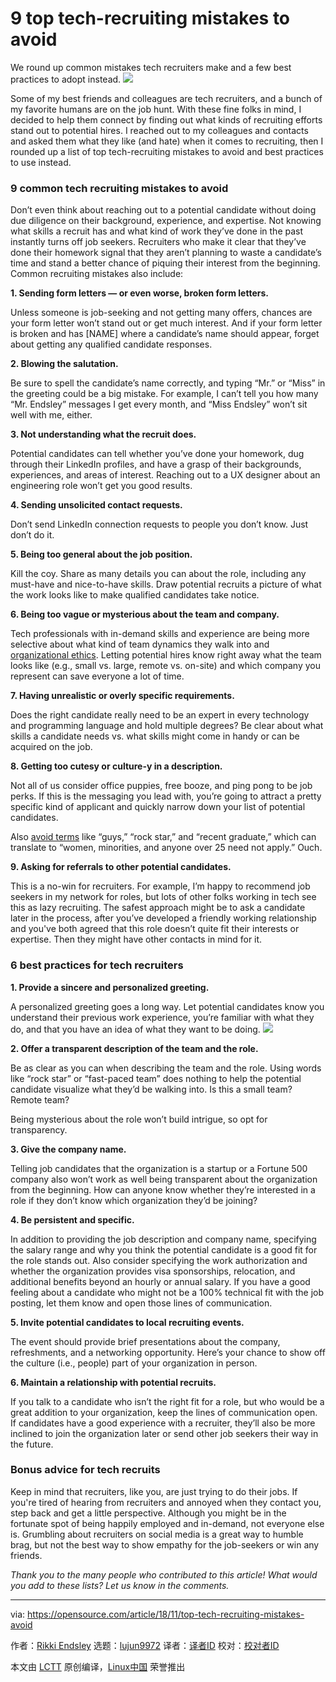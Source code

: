 [#]: collector: (lujun9972)
[#]: translator: ( )
[#]: reviewer: ( )
[#]: publisher: ( )
[#]: subject: (9 top tech-recruiting mistakes to avoid)
[#]: via: (https://opensource.com/article/18/11/top-tech-recruiting-mistakes-avoid)
[#]: author: (Rikki Endsley https://opensource.com/users/rikki-endsley)
[#]: url: ( )

9 top tech-recruiting mistakes to avoid
======
We round up common mistakes tech recruiters make and a few best practices to adopt instead.
![](https://opensource.com/sites/default/files/styles/image-full-size/public/lead-images/conversation-interview-mentor.png?itok=HjoOPcrB)

Some of my best friends and colleagues are tech recruiters, and a bunch of my favorite humans are on the job hunt. With these fine folks in mind, I decided to help them connect by finding out what kinds of recruiting efforts stand out to potential hires. I reached out to my colleagues and contacts and asked them what they like (and hate) when it comes to recruiting, then I rounded up a list of top tech-recruiting mistakes to avoid and best practices to use instead.

### 9 common tech recruiting mistakes to avoid

Don’t even think about reaching out to a potential candidate without doing due diligence on their background, experience, and expertise. Not knowing what skills a recruit has and what kind of work they’ve done in the past instantly turns off job seekers. Recruiters who make it clear that they’ve done their homework signal that they aren’t planning to waste a candidate’s time and stand a better chance of piquing their interest from the beginning. Common recruiting mistakes also include:

**1\. Sending form letters — or even worse, broken form letters.**

Unless someone is job-seeking and not getting many offers, chances are your form letter won’t stand out or get much interest. And if your form letter is broken and has [NAME] where a candidate’s name should appear, forget about getting any qualified candidate responses.

**2\. Blowing the salutation.**

Be sure to spell the candidate’s name correctly, and typing “Mr.” or “Miss” in the greeting could be a big mistake. For example, I can’t tell you how many “Mr. Endsley” messages I get every month, and “Miss Endsley” won’t sit well with me, either.

**3\. Not understanding what the recruit does.**

Potential candidates can tell whether you’ve done your homework, dug through their LinkedIn profiles, and have a grasp of their backgrounds, experiences, and areas of interest. Reaching out to a UX designer about an engineering role won’t get you good results.

**4\. Sending unsolicited contact requests.**

Don’t send LinkedIn connection requests to people you don’t know. Just don’t do it.

**5\. Being too general about the job position.**

Kill the coy. Share as many details you can about the role, including any must-have and nice-to-have skills. Draw potential recruits a picture of what the work looks like to make qualified candidates take notice.

**6\. Being too vague or mysterious about the team and company.**

Tech professionals with in-demand skills and experience are being more selective about what kind of team dynamics they walk into and [organizational ethics][1]. Letting potential hires know right away what the team looks like (e.g., small vs. large, remote vs. on-site) and which company you represent can save everyone a lot of time.

**7\. Having unrealistic or overly specific requirements.**

Does the right candidate really need to be an expert in every technology and programming language and hold multiple degrees? Be clear about what skills a candidate needs vs. what skills might come in handy or can be acquired on the job.

**8\. Getting too cutesy or culture-y in a description.**

Not all of us consider office puppies, free booze, and ping pong to be job perks. If this is the messaging you lead with, you’re going to attract a pretty specific kind of applicant and quickly narrow down your list of potential candidates.

Also [avoid terms][2] like “guys,” “rock star,” and “recent graduate,” which can translate to “women, minorities, and anyone over 25 need not apply.” Ouch.

**9\. Asking for referrals to other potential candidates.**

This is a no-win for recruiters. For example, I’m happy to recommend job seekers in my network for roles, but lots of other folks working in tech see this as lazy recruiting. The safest approach might be to ask a candidate later in the process, after you’ve developed a friendly working relationship and you've both agreed that this role doesn’t quite fit their interests or expertise. Then they might have other contacts in mind for it.

### 6 best practices for tech recruiters

**1\. Provide a sincere and personalized greeting.**

A personalized greeting goes a long way. Let potential candidates know you understand their previous work experience, you’re familiar with what they do, and that you have an idea of what they want to be doing.
![](https://opensource.com/sites/default/files/pictures/pjf_1.jpg)

**2\. Offer a transparent description of the team and the role.**

Be as clear as you can when describing the team and the role. Using words like “rock star” or “fast-paced team” does nothing to help the potential candidate visualize what they’d be walking into. Is this a small team? Remote team?

Being mysterious about the role won’t build intrigue, so opt for transparency.

**3\. Give the company name.**

Telling job candidates that the organization is a startup or a Fortune 500 company also won’t work as well being transparent about the organization from the beginning. How can anyone know whether they’re interested in a role if they don’t know which organization they’d be joining?

**4\. Be persistent and specific.**

In addition to providing the job description and company name, specifying the salary range and why you think the potential candidate is a good fit for the role stands out. Also consider specifying the work authorization and whether the organization provides visa sponsorships, relocation, and additional benefits beyond an hourly or annual salary. If you have a good feeling about a candidate who might not be a 100% technical fit with the job posting, let them know and open those lines of communication.

**5\. Invite potential candidates to local recruiting events.**

The event should provide brief presentations about the company, refreshments, and a networking opportunity. Here’s your chance to show off the culture (i.e., people) part of your organization in person.

**6\. Maintain a relationship with potential recruits.**

If you talk to a candidate who isn’t the right fit for a role, but who would be a great addition to your organization, keep the lines of communication open. If candidates have a good experience with a recruiter, they’ll also be more inclined to join the organization later or send other job seekers their way in the future.

### Bonus advice for tech recruits

Keep in mind that recruiters, like you, are just trying to do their jobs. If you're tired of hearing from recruiters and annoyed when they contact you, step back and get a little perspective. Although you might be in the fortunate spot of being happily employed and in-demand, not everyone else is. Grumbling about recruiters on social media is a great way to humble brag, but not the best way to show empathy for the job-seekers or win any friends.

_Thank you to the many people who contributed to this article! What would you add to these lists? Let us know in the comments._

--------------------------------------------------------------------------------

via: https://opensource.com/article/18/11/top-tech-recruiting-mistakes-avoid

作者：[Rikki Endsley][a]
选题：[lujun9972][b]
译者：[译者ID](https://github.com/译者ID)
校对：[校对者ID](https://github.com/校对者ID)

本文由 [LCTT](https://github.com/LCTT/TranslateProject) 原创编译，[Linux中国](https://linux.cn/) 荣誉推出

[a]: https://opensource.com/users/rikki-endsley
[b]: https://github.com/lujun9972
[1]: https://spectrum.ieee.org/view-from-the-valley/at-work/tech-careers/engineers-say-no-thanks-to-silicon-valley-recruiters-citing-ethical-concerns
[2]: https://www.theladders.com/career-advice/job-descriptions-driving-away-women
